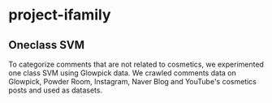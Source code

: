 # project-ifamily

## Oneclass SVM
To categorize comments that are not related to cosmetics, we experimented one class SVM using Glowpick data.
We crawled comments data on Glowpick, Powder Room, Instagram, Naver Blog and YouTube's cosmetics posts and used as datasets.
